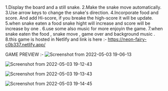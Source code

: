 1.Display the board and a still snake.
2.Make the snake move automatically.
3.Use arrow keys to change the snake's direction.
4.Incorporate food and score. And add Hi-score, if you breake the high-score it will be update.
5.when snake eaten a food snake hight will increase and score will be increase by one .
6.use some also music for more enjoyin the game.
7.when snake eaten the food , snake move , game over and background music .  
8.this game is hosted in Netlify and link is here :- https://neon-fairy-c0b337.netlify.app/


GAME PREVIEW :-
![Screenshot from 2022-05-03 19-06-13](https://user-images.githubusercontent.com/95330949/166464999-b81c8fd4-76ca-40b1-aee2-b1588b236d68.png)

![Screenshot from 2022-05-03 19-12-43](https://user-images.githubusercontent.com/95330949/166465116-fcb96166-1802-48d2-a043-b1211d87e4cd.png)

![Screenshot from 2022-05-03 19-13-43](https://user-images.githubusercontent.com/95330949/166465258-1992183a-0283-455f-8b78-c5acb6eb6deb.png)

![Screenshot from 2022-05-03 19-14-45](https://user-images.githubusercontent.com/95330949/166465322-5be676e2-defe-4a13-943b-e7b511fcbec0.png)

